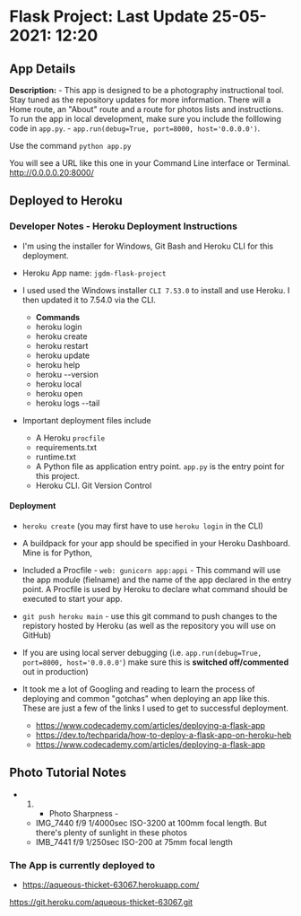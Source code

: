 # Flask Project:  Last Update **25-05-2021:   12:20**


## App Details

**Description:** - This app is designed to be a photography instructional tool.  Stay tuned as the repository updates for more information. There will a Home route, an "About" route and a route for photos lists and instructions.  To run the app in local development, make sure you include the folllowing code in ```app.py```. -  ```app.run(debug=True, port=8000, host='0.0.0.0')```. 

Use the command ```python app.py```

You will see a URL like this one in your Command Line interface or Terminal. http://0.0.0.0.20:8000/

## Deployed to Heroku

### Developer Notes - Heroku Deployment Instructions

+ I'm using the installer for Windows, Git Bash and Heroku CLI for this deployment.

+ Heroku App name: ```jgdm-flask-project```

+ I used used the Windows installer ```CLI 7.53.0``` to install and use Heroku. I then updated it to 7.54.0 via the CLI. 

  + **Commands**
  + heroku login
  + heroku create
  + heroku restart
  + heroku update
  + heroku help
  + heroku --version
  + heroku local
  + heroku open
  + heroku logs --tail

+ Important deployment files include
  + A Heroku ```procfile```
  + requirements.txt
  + runtime.txt
  + A Python file as application entry point.   ```app.py``` is the entry point for this project.
  + Heroku CLI.  Git Version Control

#### Deployment

+ ```heroku create``` (you may first have to use ```heroku login``` in the CLI) 

+ A buildpack for your app should be specified in your Heroku Dashboard.  Mine is for Python,

+ Included a Procfile - ```web: gunicorn app:appi```  - This command will use the app module (fielname) and the name of the app declared in the entry point. A Procfile is used by Heroku to declare what command should be executed to start your app.

+ ```git push heroku main```  - use this git command to push changes to the repistory hosted by Heroku (as well as the repository you will use on GitHub)

+ If you are using local server debugging (i.e. ```app.run(debug=True, port=8000, host='0.0.0.0'```) make sure this is **switched off/commented** out in production)

+ It took me a lot of Googling and reading to learn the process of deploying and common "gotchas" when deploying an app like this. These are just a few of the links I used to get to successful deployment.
  + https://www.codecademy.com/articles/deploying-a-flask-app 
  + https://dev.to/techparida/how-to-deploy-a-flask-app-on-heroku-heb
  + https://www.codecademy.com/articles/deploying-a-flask-app


## Photo Tutorial Notes

+ 1) - Photo Sharpness - 
  + IMG_7440   f/9  1/4000sec  ISO-3200  at 100mm focal length.  But there's plenty of sunlight in these photos
  + IMB_7441  f/9 1/250sec  ISO-200 at 75mm focal length


### The App is currently deployed to
  + https://aqueous-thicket-63067.herokuapp.com/


https://git.heroku.com/aqueous-thicket-63067.git